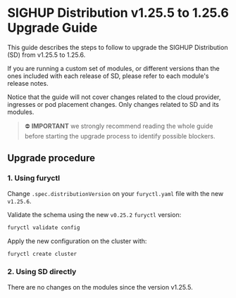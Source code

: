 # SIGHUP Distribution v1.25.5 to 1.25.6 Upgrade Guide

This guide describes the steps to follow to upgrade the SIGHUP Distribution (SD) from v1.25.5 to 1.25.6.

If you are running a custom set of modules, or different versions than the ones included with each release of SD, please refer to each module's release notes.

Notice that the guide will not cover changes related to the cloud provider, ingresses or pod placement changes. Only changes related to SD and its modules.

> ⛔️ **IMPORTANT**
> we strongly recommend reading the whole guide before starting the upgrade process to identify possible blockers.

## Upgrade procedure

### 1. Using furyctl

Change `.spec.distributionVersion` on your `furyctl.yaml` file with the new `v1.25.6`.

Validate the schema using the new `v0.25.2` `furyctl` version:

```bash
furyctl validate config
```

Apply the new configuration on the cluster with:

```bash
furyctl create cluster
```

### 2. Using SD directly

There are no changes on the modules since the version v1.25.5.